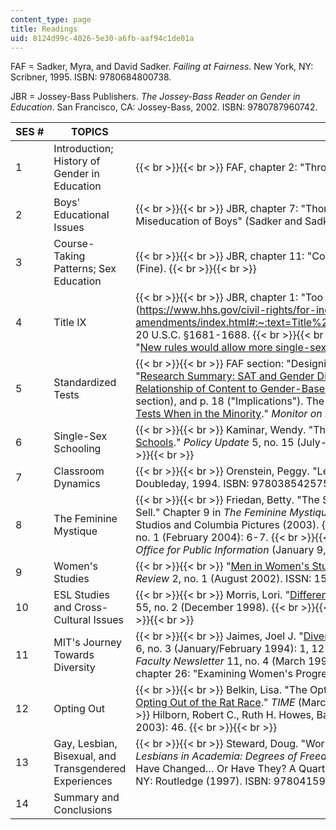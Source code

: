 ```yaml
---
content_type: page
title: Readings
uid: 8124d99c-4026-5e30-a6fb-aaf94c1de01a
---
```


FAF = Sadker, Myra, and David Sadker. _Failing at Fairness_. New York, NY: Scribner, 1995. ISBN: 9780684800738.

JBR = Jossey-Bass Publishers. _The Jossey-Bass Reader on Gender in Education_. San Francisco, CA: Jossey-Bass, 2002. ISBN: 9780787960742.

| SES # | TOPICS | READINGS |
| --- | --- | --- |
| 1 | Introduction; History of Gender in Education |  {{< br >}}{{< br >}} FAF, chapter 2: "Through the Back Door: The History of Women's Education." {{< br >}}{{< br >}} JBR, chapter 10: "How Girls Negotiate School" (AAUW). {{< br >}}{{< br >}}  |
| 2 | Boys' Educational Issues |  {{< br >}}{{< br >}} JBR, chapter 7: "Thorns Among Roses: The Struggle of Young Boys in Early Education" (Kindlon and Thompson). {{< br >}}{{< br >}} FAF, chapter 8 / JBR, chapter 8: "The Miseducation of Boys" (Sadker and Sadker). {{< br >}}{{< br >}}  |
| 3 | Course-Taking Patterns; Sex Education |  {{< br >}}{{< br >}} JBR, chapter 11: "Course-taking Patterns" (AAUW). {{< br >}}{{< br >}} JBR, chapter 17: "Sexuality, Schooling, and Adolescent Females: The Missing Discourse of Desire" (Fine). {{< br >}}{{< br >}}  |
| 4 | Title IX |  {{< br >}}{{< br >}} JBR, chapter 1: "Too Strong for a Woman: The Five Words that Created Title IX" (Sandler). {{< br >}}{{< br >}} "[Title IX of the Education Amendments of 1972](https://www.hhs.gov/civil-rights/for-individuals/sex-discrimination/title-ix-education-amendments/index.html#:~:text=Title%20IX%20of%20the%20Education%20Amendments%20of%201972%20(Title%20IX,activity%20receiving%20federal%20financial%20assistance.)". 20 U.S.C. §1681-1688. {{< br >}}{{< br >}} Riley, Richards and Norma Cantú. "[Title IX: 25 Years of Progress](http://www.ed.gov/pubs/TitleIX/index.html)." _U.S. Department of Education_ (June 1997). {{< br >}}{{< br >}} Toppo, Greg. "[New rules would allow more single-sex schools](http://www.usatoday.com/news/education/2004-03-03-single-sex-schools-usat_x.htm)." _U.S.A. TODAY_ (March 3, 2004). {{< br >}}{{< br >}}  |
| 5 | Standardized Tests |  {{< br >}}{{< br >}} FAF section: "Designing Tests" from chapter 6: "Test Dive." \[Section starts on p. 131.\] {{< br >}}{{< br >}} The College Board Office of Research and Development. "[Research Summary: SAT and Gender Differences](https://files.eric.ed.gov/fulltext/ED562837.pdf)." College Entrance Examination Board (February 1998). {{< br >}}{{< br >}} Buck, Gary, Irene Koston, and Rick Morgan. "[Examining the Relationship of Content to Gender-Based Performance Differences in Advanced Placement Exams](https://files.eric.ed.gov/fulltext/ED561047.pdf)." College Entrance Examination Board (2002). \[Only read pp. 1-3 (until the "Method" section), and p. 18 ("Implications"). The rest can be skimmed or skipped -- it goes into far more detail than we'll need.\] {{< br >}}{{< br >}} Dittman, M. "[College Women Underperform on Tests When in the Minority](http://www.apa.org/monitor/jan04/college.html)." _Monitor on Psychology_ 35, no. 1 (January 2004): 14. {{< br >}}{{< br >}}  |
| 6 | Single-Sex Schooling |  {{< br >}}{{< br >}} Kaminar, Wendy. "The Trouble with Same-sex schools." _Atlantic Monthly_ (April 1998). {{< br >}}{{< br >}} National Association of State Boards of Education. "[Single-Sex Schools](http://www.detnews.com/apps/pbcs.dll/article?AID=/20071113/SCHOOLS/711130397/1026)." _Policy Update_ 5, no. 15 (July-August 1997). {{< br >}}{{< br >}} Schemo, Diana Jean. "Administration Proposes Same-Sex-School Option." _New York Times_ (March 4, 2004). {{< br >}}{{< br >}}  |
| 7 | Classroom Dynamics |  {{< br >}}{{< br >}} Orenstein, Peggy. "Learning Silence: Scenes from the Class Struggle." Chapter 1 in _SchoolGirls: Young Girls, Self-Esteem, and the Confidence Gap_. New York, NY: Doubleday, 1994. ISBN: 9780385425759. {{< br >}}{{< br >}} FAF, chapter 3: "Missing in Interaction." {{< br >}}{{< br >}}  |
| 8 | The Feminine Mystique |  {{< br >}}{{< br >}} Friedan, Betty. "The Sex-Directed Educators." Chapter 7 in _The Feminine Mystique_. New York, NY: Dell, 1964. ASIN: B000CBJK5I. {{< br >}}{{< br >}} ———. "The Sexual Sell." Chapter 9 in _The Feminine Mystique_. New York, NY: Dell, 1964. ASIN: B000CBJK5I. {{< br >}}{{< br >}} {{< h 3 >}}Optional:{{< /h >}} {{< br >}}{{< br >}} Film: [_Mona Lisa Smile_](http://www.imdb.com/title/tt0304415/), Revolution Studios and Columbia Pictures (2003). {{< br >}}{{< br >}} Kayes, Rebecca. "Frowning at Mona Lisa Smile: An Alum Looks Back." _Counterpoint: The MIT-Wellesley Journal of Campus Life_ 26, no. 1 (February 2004): 6-7. {{< br >}}{{< br >}} Walsh, Diana Chapman. "[Message from the President to Wellesley College Alumnae Concerning the Film, Mona Lisa Smile](http://www.wellesley.edu/PublicAffairs/Wwire/2004/010904.html)." _Wellesley College Office for Public Information_ (January 9, 2004). {{< br >}}{{< br >}}  |
| 9 | Women's Studies |  {{< br >}}{{< br >}} "[Men in Women's Studies Classes II](https://userpages.umbc.edu/~korenman/wmst/men97_1.html)." E-mail archive of WMST-L list (February 1999). {{< br >}}{{< br >}} Agozino, Biko. "[What Women's Studies Offer Men](http://www.africaknowledgeproject.org/index.php/war/article/view/433)." _West Africa Review_ 2, no. 1 (August 2002). ISSN: 1525-4488. {{< br >}}{{< br >}}  |
| 10 | ESL Studies and Cross-Cultural Issues |  {{< br >}}{{< br >}} Morris, Lori. "[Differences in Men's and Women's ESL Writing at the Junior College Level: Consequences for Research on Feedback](http://utpjournals.metapress.com/content/y3271k578w1glr72/)." _Canadian Modern Language Review_ 55, no. 2 (December 1998). {{< br >}}{{< br >}} McGroarty, Mary. "[Cross-Cultural Issues in Adult ESL Classrooms](http://www.cal.org/caela/esl_resources/digests/cross_cultural.html)." _Center for Adult English Language Acquisition Digests_ (July 1993). {{< br >}}{{< br >}}  |
| 11 | MIT's Journey Towards Diversity |  {{< br >}}{{< br >}} Jaimes, Joel J. "[Diversity at MIT: 1981 to Present](http://www-tech.mit.edu/V123/N3/timeline.3f.html)." _The Tech_ 123, no. 3 (February 11, 2003). {{< br >}}{{< br >}} Penfield, Paul. "[Faculty Diversity](http://www-mtl.mit.edu/~penfield/pubs/diversity.html)." _MIT Faculty Newsletter_ 6, no. 3 (January/February 1994): 1, 12-15. {{< br >}}{{< br >}} MIT Committee on Women Faculty in the School of Science. "[A Study on the Status of Women Faculty in Science at MIT](http://web.mit.edu/fnl/women/women.html)." _MIT Faculty Newsletter_ 11, no. 4 (March 1999). {{< br >}}{{< br >}} Waugh, Alice C. "[Policies Have Helped Boost Women Faculty](http://web.mit.edu/newsoffice/2004/fac-diversity-0331.html)." _MIT Tech Talk_ (March 31, 2004). {{< br >}}{{< br >}} JBR, chapter 26: "Examining Women's Progress in the Sciences from the Perspective of Diversity" (Clewell and Ginorio). {{< br >}}{{< br >}}  |
| 12 | Opting Out |  {{< br >}}{{< br >}} Belkin, Lisa. "The Opt-Out Revolution." _New York Times_ (October 26, 2003). {{< br >}}{{< br >}} Wallis, Claudia. "[The Case for Staying at Home: Why More Young Moms Are Opting Out of the Rat Race](http://content.time.com/time/covers/0,16641,20040322,00.html)." _TIME_ (March 22, 1994). {{< br >}}{{< br >}} Boufis, Christina. "[Strange Bedfellows: Does Academic Life Lead to Divorce](http://www.salon.com/1999/03/25/24feature_5/)?" _Salon_ (March 24, 1999). {{< br >}}{{< br >}} Hilborn, Robert C., Ruth H. Howes, Barbara L. Whitten, Suzanne R. Foster, and Margaret L. Duncombe. "[What Works for Women in Undergrad Physics](http://www.cirtl.net/node/5543)?" _Physics Today_ 56, no. 9 (September 2003): 46. {{< br >}}{{< br >}}  |
| 13 | Gay, Lesbian, Bisexual, and Transgendered Experiences |  {{< br >}}{{< br >}} Steward, Doug. "Working Towards Equality." _Academe_ 89, no. 4 (July-August 2003). {{< br >}}{{< br >}} Feltey, Katherine M. "Living Outside the Center." Chapter 6 in _Lesbians in Academia: Degrees of Freedom_. Edited by Beth Mintz and Esther Rothblum. New York, NY: Routledge, 1997. ISBN: 9780415917025. {{< br >}}{{< br >}} Anon. "My, How Times Have Changed… Or Have They? A Quarter Century as a Lesbian Academic." Chapter 29 in _Lesbians in Academia: Degrees of Freedom_. Edited by Beth Mintz and Esther Rothblum. New York, NY: Routledge (1997). ISBN: 9780415917025. {{< br >}}{{< br >}} Bernstein, Fred. "On Campus, Rethinking Bio 101." _New York Times_ (March 7, 2004). {{< br >}}{{< br >}}  |
| 14 | Summary and Conclusions |